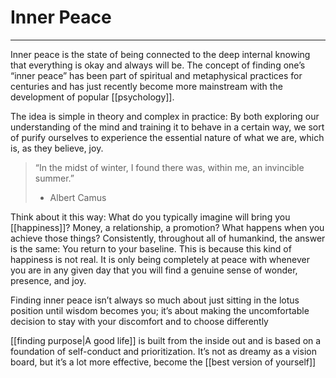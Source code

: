 # Inner Peace
---
Inner peace is the state of being connected to the deep internal knowing that everything is okay and always will be. The concept of finding one’s “inner peace” has been part of spiritual and metaphysical practices for centuries and has just recently become more mainstream with the development of popular [[psychology]].

The idea is simple in theory and complex in practice: By both exploring our understanding of the mind and training it to behave in a certain way, we sort of purify ourselves to experience the essential nature of what we are, which is, as they believe, joy.

> “In the midst of winter, I found there was, within me, an invincible summer.”
> 
> - Albert Camus

Think about it this way: What do you typically imagine will bring you [[happiness]]? Money, a relationship, a promotion? What happens when you achieve those things? Consistently, throughout all of humankind, the answer is the same: You return to your baseline. This is because this kind of happiness is not real. It is only being completely at peace with whenever you are in any given day that you will find a genuine sense of wonder, presence, and joy.

Finding inner peace isn’t always so much about just sitting in the lotus position until wisdom becomes you; it’s about making the uncomfortable decision to stay with your discomfort and to choose differently

[[finding purpose|A good life]] is built from the inside out and is based on a foundation of self-conduct and prioritization. It’s not as dreamy as a vision board, but it’s a lot more effective, become the [[best version of yourself]]